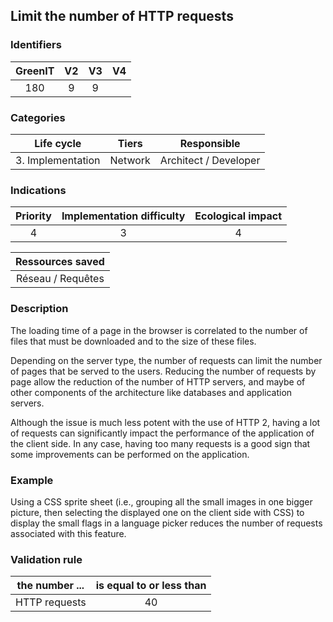 ## Limit the number of HTTP requests

### Identifiers

| GreenIT | V2  | V3  |  V4  |
|:-------:|:---:|:---:|:----:|
|   180   |  9  |  9  |      |

### Categories

|    Life cycle     |  Tiers  |      Responsible      |
|:-----------------:|:-------:|:---------------------:|
| 3. Implementation | Network | Architect / Developer |

### Indications

| Priority | Implementation difficulty | Ecological impact |
|:--------:|:-------------------------:|:-----------------:|
|   4      |             3             |         4         |

| Ressources saved  |
|:-----------------:|
| Réseau / Requêtes |

### Description

The loading time of a page in the browser is correlated to the number of files that must be downloaded and to the size 
of these files.

Depending on the server type, the number of requests can limit the number of pages that be served to the users.
Reducing the number of requests by page allow the reduction of the number of HTTP servers, and maybe of other components
of the architecture like databases and application servers.

Although the issue is much less potent with the use of HTTP 2, having a lot of requests can significantly impact the
performance of the application of the client side. In any case, having too many requests is a good sign that some improvements
can be performed on the application.

### Example

Using a CSS sprite sheet (i.e., grouping all the small images in one bigger picture, then selecting the displayed one on the client side with CSS) to display the small flags in a language picker reduces the number of requests associated with  this feature.

### Validation rule

| the number ... | is equal to or less than |  
|----------------|:------------------------:|
| HTTP requests  |            40            |
